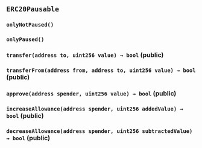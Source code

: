 ## `ERC20Pausable`





### `onlyNotPaused()`





### `onlyPaused()`






### `transfer(address to, uint256 value) → bool` (public)





### `transferFrom(address from, address to, uint256 value) → bool` (public)





### `approve(address spender, uint256 value) → bool` (public)





### `increaseAllowance(address spender, uint256 addedValue) → bool` (public)





### `decreaseAllowance(address spender, uint256 subtractedValue) → bool` (public)






